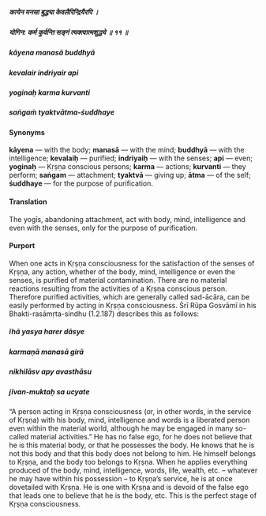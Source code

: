 ##### कायेन मनसा बुद्ध्या केवलैरिन्द्रियैरपि ।
##### योगिन: कर्म कुर्वन्ति सङ्गं त्यक्त्वात्मशुद्धये ॥ ११ ॥

##### kāyena manasā buddhyā
##### kevalair indriyair api
##### yoginaḥ karma kurvanti
##### saṅgaṁ tyaktvātma-śuddhaye

#### Synonyms

**kāyena** — with the body; **manasā** — with the mind; **buddhyā** — with the intelligence; **kevalaiḥ** — purified; **indriyaiḥ** — with the senses; **api** — even; **yoginaḥ** — Kṛṣṇa conscious persons; **karma** — actions; **kurvanti** — they perform; **saṅgam** — attachment; **tyaktvā** — giving up; **ātma** — of the self; **śuddhaye** — for the purpose of purification.

#### Translation

The yogīs, abandoning attachment, act with body, mind, intelligence and even with the senses, only for the purpose of purification.

#### Purport

When one acts in Kṛṣṇa consciousness for the satisfaction of the senses of Kṛṣṇa, any action, whether of the body, mind, intelligence or even the senses, is purified of material contamination. There are no material reactions resulting from the activities of a Kṛṣṇa conscious person. Therefore purified activities, which are generally called sad-ācāra, can be easily performed by acting in Kṛṣṇa consciousness. Śrī Rūpa Gosvāmī in his Bhakti-rasāmṛta-sindhu (1.2.187) describes this as follows:

##### īhā yasya harer dāsye
##### karmaṇā manasā girā
##### nikhilāsv apy avasthāsu
##### jīvan-muktaḥ sa ucyate

“A person acting in Kṛṣṇa consciousness (or, in other words, in the service of Kṛṣṇa) with his body, mind, intelligence and words is a liberated person even within the material world, although he may be engaged in many so-called material activities.” He has no false ego, for he does not believe that he is this material body, or that he possesses the body. He knows that he is not this body and that this body does not belong to him. He himself belongs to Kṛṣṇa, and the body too belongs to Kṛṣṇa. When he applies everything produced of the body, mind, intelligence, words, life, wealth, etc. – whatever he may have within his possession – to Kṛṣṇa’s service, he is at once dovetailed with Kṛṣṇa. He is one with Kṛṣṇa and is devoid of the false ego that leads one to believe that he is the body, etc. This is the perfect stage of Kṛṣṇa consciousness.